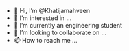 - 👋 Hi, I’m @Khatijamahveen
- 👀 I’m interested in ...
- 🌱 I’m currently an engineering student 
- 💞️ I’m looking to collaborate on ...
- 📫 How to reach me ...

<!---
Khatijamahveen/Khatijamahveen is a ✨ special ✨ repository because its `README.md` (this file) appears on your GitHub profile.
You can click the Preview link to take a look at your changes.
--->
